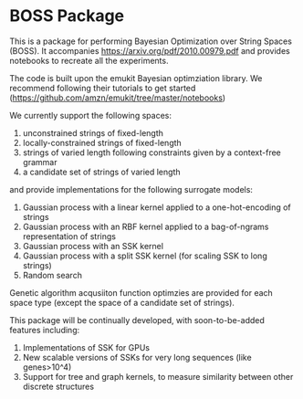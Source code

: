 # BOSS Package
This is a package for performing Bayesian Optimization over String Spaces (BOSS). It accompanies https://arxiv.org/pdf/2010.00979.pdf and provides notebooks to recreate all the experiments.


The code is built upon the emukit Bayesian optimziation library. We recommend following their tutorials to get started (https://github.com/amzn/emukit/tree/master/notebooks)


We currently support the following spaces:

1) unconstrained strings of fixed-length
2) locally-constrained strings of fixed-length
3) strings of varied length following constraints given by a context-free grammar
4) a candidate set of strings of varied length

and provide implementations for the following surrogate models:

1) Gaussian process with a linear kernel applied to a one-hot-encoding of strings
2) Gaussian process with an RBF kernel applied to a bag-of-ngrams representation of strings
3) Gaussian process with an SSK kernel
4) Gaussian process with a split SSK kernel (for scaling SSK to long strings)
5) Random search


Genetic algorithm acqusiiton function optimzies are provided for each space type (except the space of a candidate set of strings).


This package will be continually developed, with soon-to-be-added features including:

1) Implementations of SSK for GPUs
2) New scalable versions of SSKs for very long sequences (like genes>10^4)
3) Support for tree and graph kernels, to measure  similarity between other discrete structures

